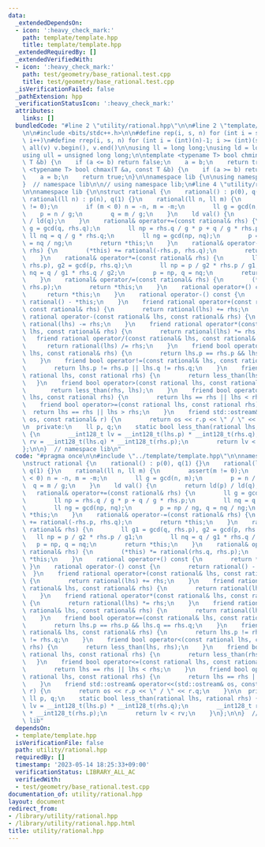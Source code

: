 ```yaml
---
data:
  _extendedDependsOn:
  - icon: ':heavy_check_mark:'
    path: template/template.hpp
    title: template/template.hpp
  _extendedRequiredBy: []
  _extendedVerifiedWith:
  - icon: ':heavy_check_mark:'
    path: test/geometry/base_rational.test.cpp
    title: test/geometry/base_rational.test.cpp
  _isVerificationFailed: false
  _pathExtension: hpp
  _verificationStatusIcon: ':heavy_check_mark:'
  attributes:
    links: []
  bundledCode: "#line 2 \"utility/rational.hpp\"\n\n#line 2 \"template/template.hpp\"\
    \n\n#include <bits/stdc++.h>\n\n#define rep(i, s, n) for (int i = s; i < (int)(n);\
    \ i++)\n#define rrep(i, s, n) for (int i = (int)(n)-1; i >= (int)(s); i--)\n#define\
    \ all(v) v.begin(), v.end()\n\nusing ll = long long;\nusing ld = long double;\n\
    using ull = unsigned long long;\n\ntemplate <typename T> bool chmin(T &a, const\
    \ T &b) {\n    if (a <= b) return false;\n    a = b;\n    return true;\n}\ntemplate\
    \ <typename T> bool chmax(T &a, const T &b) {\n    if (a >= b) return false;\n\
    \    a = b;\n    return true;\n}\n\nnamespace lib {\n\nusing namespace std;\n\n\
    }  // namespace lib\n\n// using namespace lib;\n#line 4 \"utility/rational.hpp\"\
    \n\nnamespace lib {\n\nstruct rational {\n    rational() : p(0), q(1) {}\n   \
    \ rational(ll n) : p(n), q(1) {}\n    rational(ll n, ll m) {\n        assert(m\
    \ != 0);\n        if (m < 0) n = -n, m = -m;\n        ll g = gcd(n, m);\n    \
    \    p = n / g;\n        q = m / g;\n    }\n    ld val() {\n        return ld(p)\
    \ / ld(q);\n    }\n    rational& operator+=(const rational& rhs) {\n        ll\
    \ g = gcd(q, rhs.q);\n        ll np = rhs.q / g * p + q / g * rhs.p;\n       \
    \ ll nq = q / g * rhs.q;\n        ll ng = gcd(np, nq);\n        p = np / ng, q\
    \ = nq / ng;\n        return *this;\n    }\n    rational& operator-=(const rational&\
    \ rhs) {\n        (*this) += rational(-rhs.p, rhs.q);\n        return *this;\n\
    \    }\n    rational& operator*=(const rational& rhs) {\n        ll g1 = gcd(q,\
    \ rhs.p), g2 = gcd(p, rhs.q);\n        ll np = p / g2 * rhs.p / g1;\n        ll\
    \ nq = q / g1 * rhs.q / g2;\n        p = np, q = nq;\n        return *this;\n\
    \    }\n    rational& operator/=(const rational& rhs) {\n        (*this) *= rational(rhs.q,\
    \ rhs.p);\n        return *this;\n    }\n    rational operator+() const {\n  \
    \      return *this;\n    }\n    rational operator-() const {\n        return\
    \ rational() - *this;\n    }\n    friend rational operator+(const rational& lhs,\
    \ const rational& rhs) {\n        return rational(lhs) += rhs;\n    }\n    friend\
    \ rational operator-(const rational& lhs, const rational& rhs) {\n        return\
    \ rational(lhs) -= rhs;\n    }\n    friend rational operator*(const rational&\
    \ lhs, const rational& rhs) {\n        return rational(lhs) *= rhs;\n    }\n \
    \   friend rational operator/(const rational& lhs, const rational& rhs) {\n  \
    \      return rational(lhs) /= rhs;\n    }\n    friend bool operator==(const rational&\
    \ lhs, const rational& rhs) {\n        return lhs.p == rhs.p && lhs.q == rhs.q;\n\
    \    }\n    friend bool operator!=(const rational& lhs, const rational& rhs) {\n\
    \        return lhs.p != rhs.p || lhs.q != rhs.q;\n    }\n    friend bool operator<(const\
    \ rational lhs, const rational rhs) {\n        return less_than(lhs, rhs);\n \
    \   }\n    friend bool operator>(const rational lhs, const rational rhs) {\n \
    \       return less_than(rhs, lhs);\n    }\n    friend bool operator<=(const rational\
    \ lhs, const rational rhs) {\n        return lhs == rhs || lhs < rhs;\n    }\n\
    \    friend bool operator>=(const rational lhs, const rational rhs) {\n      \
    \  return lhs == rhs || lhs > rhs;\n    }\n    friend std::ostream& operator<<(std::ostream&\
    \ os, const rational& r) {\n        return os << r.p << \" / \" << r.q;\n    }\n\
    \n  private:\n    ll p, q;\n    static bool less_than(rational lhs, rational rhs)\
    \ {\n        __int128_t lv = __int128_t(lhs.p) * __int128_t(rhs.q);\n        __int128_t\
    \ rv = __int128_t(lhs.q) * __int128_t(rhs.p);\n        return lv < rv;\n    }\n\
    };\n\n}  // namespace lib\n"
  code: "#pragma once\n\n#include \"../template/template.hpp\"\n\nnamespace lib {\n\
    \nstruct rational {\n    rational() : p(0), q(1) {}\n    rational(ll n) : p(n),\
    \ q(1) {}\n    rational(ll n, ll m) {\n        assert(m != 0);\n        if (m\
    \ < 0) n = -n, m = -m;\n        ll g = gcd(n, m);\n        p = n / g;\n      \
    \  q = m / g;\n    }\n    ld val() {\n        return ld(p) / ld(q);\n    }\n \
    \   rational& operator+=(const rational& rhs) {\n        ll g = gcd(q, rhs.q);\n\
    \        ll np = rhs.q / g * p + q / g * rhs.p;\n        ll nq = q / g * rhs.q;\n\
    \        ll ng = gcd(np, nq);\n        p = np / ng, q = nq / ng;\n        return\
    \ *this;\n    }\n    rational& operator-=(const rational& rhs) {\n        (*this)\
    \ += rational(-rhs.p, rhs.q);\n        return *this;\n    }\n    rational& operator*=(const\
    \ rational& rhs) {\n        ll g1 = gcd(q, rhs.p), g2 = gcd(p, rhs.q);\n     \
    \   ll np = p / g2 * rhs.p / g1;\n        ll nq = q / g1 * rhs.q / g2;\n     \
    \   p = np, q = nq;\n        return *this;\n    }\n    rational& operator/=(const\
    \ rational& rhs) {\n        (*this) *= rational(rhs.q, rhs.p);\n        return\
    \ *this;\n    }\n    rational operator+() const {\n        return *this;\n   \
    \ }\n    rational operator-() const {\n        return rational() - *this;\n  \
    \  }\n    friend rational operator+(const rational& lhs, const rational& rhs)\
    \ {\n        return rational(lhs) += rhs;\n    }\n    friend rational operator-(const\
    \ rational& lhs, const rational& rhs) {\n        return rational(lhs) -= rhs;\n\
    \    }\n    friend rational operator*(const rational& lhs, const rational& rhs)\
    \ {\n        return rational(lhs) *= rhs;\n    }\n    friend rational operator/(const\
    \ rational& lhs, const rational& rhs) {\n        return rational(lhs) /= rhs;\n\
    \    }\n    friend bool operator==(const rational& lhs, const rational& rhs) {\n\
    \        return lhs.p == rhs.p && lhs.q == rhs.q;\n    }\n    friend bool operator!=(const\
    \ rational& lhs, const rational& rhs) {\n        return lhs.p != rhs.p || lhs.q\
    \ != rhs.q;\n    }\n    friend bool operator<(const rational lhs, const rational\
    \ rhs) {\n        return less_than(lhs, rhs);\n    }\n    friend bool operator>(const\
    \ rational lhs, const rational rhs) {\n        return less_than(rhs, lhs);\n \
    \   }\n    friend bool operator<=(const rational lhs, const rational rhs) {\n\
    \        return lhs == rhs || lhs < rhs;\n    }\n    friend bool operator>=(const\
    \ rational lhs, const rational rhs) {\n        return lhs == rhs || lhs > rhs;\n\
    \    }\n    friend std::ostream& operator<<(std::ostream& os, const rational&\
    \ r) {\n        return os << r.p << \" / \" << r.q;\n    }\n\n  private:\n   \
    \ ll p, q;\n    static bool less_than(rational lhs, rational rhs) {\n        __int128_t\
    \ lv = __int128_t(lhs.p) * __int128_t(rhs.q);\n        __int128_t rv = __int128_t(lhs.q)\
    \ * __int128_t(rhs.p);\n        return lv < rv;\n    }\n};\n\n}  // namespace\
    \ lib"
  dependsOn:
  - template/template.hpp
  isVerificationFile: false
  path: utility/rational.hpp
  requiredBy: []
  timestamp: '2023-05-14 18:25:33+09:00'
  verificationStatus: LIBRARY_ALL_AC
  verifiedWith:
  - test/geometry/base_rational.test.cpp
documentation_of: utility/rational.hpp
layout: document
redirect_from:
- /library/utility/rational.hpp
- /library/utility/rational.hpp.html
title: utility/rational.hpp
---
```

